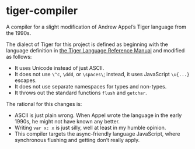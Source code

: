 # tiger-compiler

A compiler for a slight modification of Andrew Appel’s Tiger language from the 1990s.

The dialect of Tiger for this project is defined as beginning with the language definition in [the Tiger Language Reference Manual](http://www.cs.columbia.edu/~sedwards/classes/2002/w4115/tiger.pdf) and modified as follows:

 * It uses Unicode instead of just ASCII.
 * It does not use `\^c`, `\ddd`, or `\spaces\`; instead, it uses JavaScript `\u{...}` escapes.
 * It does not use separate namespaces for types and non-types.
 * It throws out the standard functions `flush` and `getchar`.

The rational for this changes is:

  * ASCII is just plain wrong. When Appel wrote the language in the early 1990s, he might not have known any better.
  * Writing `var x: x` is just silly, well at least in my humble opinion.
  * This compiler targets the async-friendly language JavaScript, where synchronous flushing and getting don’t really apply.
